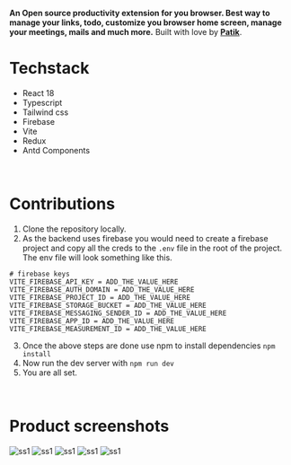 **An Open source productivity extension for you browser. Best way to manage your links, todo, customize you browser home screen, manage your meetings, mails and much more.**
Built with love by [**Patik**](https://twitter.com/pratikk_tiwari).

# Techstack
- React 18
- Typescript
- Tailwind css
- Firebase
- Vite
- Redux
- Antd Components

<br />

# Contributions
1. Clone the repository locally.
2. As the backend uses firebase you would need to create a firebase project and copy all the creds to the `.env` file in the root of the project.
The env file will look something like this.

```
# firebase keys
VITE_FIREBASE_API_KEY = ADD_THE_VALUE_HERE
VITE_FIREBASE_AUTH_DOMAIN = ADD_THE_VALUE_HERE
VITE_FIREBASE_PROJECT_ID = ADD_THE_VALUE_HERE
VITE_FIREBASE_STORAGE_BUCKET = ADD_THE_VALUE_HERE
VITE_FIREBASE_MESSAGING_SENDER_ID = ADD_THE_VALUE_HERE
VITE_FIREBASE_APP_ID = ADD_THE_VALUE_HERE
VITE_FIREBASE_MEASUREMENT_ID = ADD_THE_VALUE_HERE
```
3. Once the above steps are done use npm to install dependencies `npm install`
4. Now run the dev server with `npm run dev`
5. You are all set.

<br />


# Product screenshots
![ss1](https://raw.githubusercontent.com/pratik-codes/Dashlit/main/screenshots/ss1.png)
![ss1](https://raw.githubusercontent.com/pratik-codes/Dashlit/main/screenshots/ss1.png)
![ss1](https://raw.githubusercontent.com/pratik-codes/Dashlit/main/screenshots/ss1.png)
![ss1](https://raw.githubusercontent.com/pratik-codes/Dashlit/main/screenshots/ss4.png)
![ss1](https://raw.githubusercontent.com/pratik-codes/Dashlit/main/screenshots/ss5.png)


